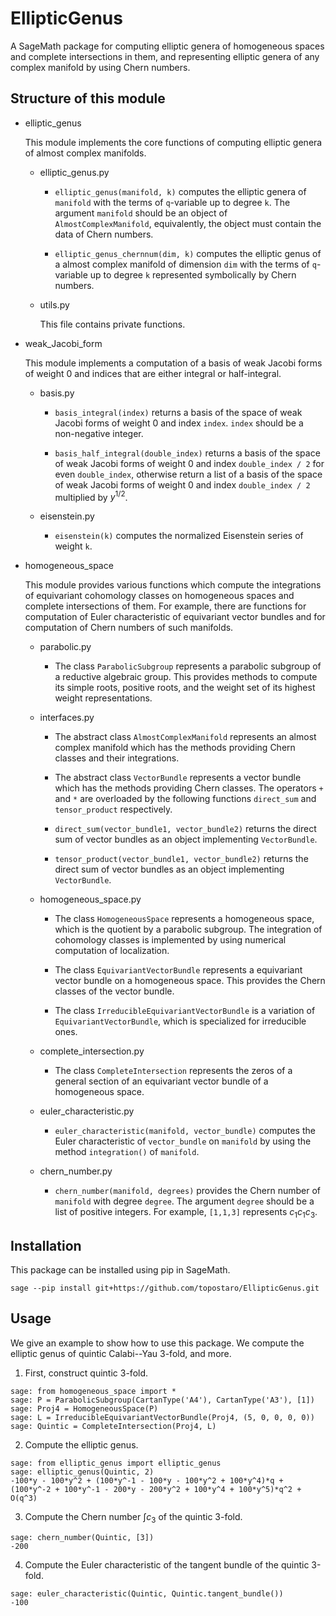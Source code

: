 # EllipticGenus

A SageMath package for computing elliptic genera of homogeneous spaces and complete intersections in them, and representing elliptic genera of any complex manifold by using Chern numbers.

##  Structure of this module

- elliptic_genus

    This module implements the core functions of computing elliptic genera of almost complex manifolds.

    - elliptic_genus.py

        - `elliptic_genus(manifold, k)` computes the elliptic genera of `manifold` with the terms of `q`-variable up to degree `k`. The argument `manifold` should be an object of `AlmostComplexManifold`, equivalently, the object must contain the data of Chern numbers.

        - `elliptic_genus_chernnum(dim, k)` computes the elliptic genus of a almost complex manifold of dimension `dim` with the terms of `q`-variable up to degree `k` represented symbolically by Chern numbers.

    - utils.py

        This file contains private functions.

- weak_Jacobi_form

    This module implements a computation of a basis of weak Jacobi forms of weight 0 and indices that are either integral or half-integral. 

    - basis.py

        - `basis_integral(index)` returns a basis of the space of weak Jacobi forms of weight 0 and index `index`. `index` should be a non-negative integer.

        - `basis_half_integral(double_index)` returns a basis of the space of weak Jacobi forms of weight 0 and index `double_index / 2` for even `double_index`, otherwise return a list of a basis of the space of weak Jacobi forms of weight 0 and index `double_index / 2` multiplied by $y^{1/2}$.

    - eisenstein.py

        - `eisenstein(k)` computes the normalized Eisenstein series of weight `k`.

- homogeneous_space

    This module provides various functions which compute the integrations of equivariant cohomology classes on homogeneous spaces and complete intersections of them. For example, there are functions for computation of Euler characteristic of equivariant vector bundles and for computation of Chern numbers of such manifolds.

    - parabolic.py

        - The class `ParabolicSubgroup` represents a parabolic subgroup of a reductive algebraic group. This provides methods to compute its simple roots, positive roots, and the weight set of its highest weight representations.

    - interfaces.py

        - The abstract class `AlmostComplexManifold` represents an almost complex manifold which has the methods providing Chern classes and their integrations.

        - The abstract class `VectorBundle` represents a vector bundle which has the methods providing Chern classes. The operators `+` and `*` are overloaded by the following functions `direct_sum` and `tensor_product` respectively.

        - `direct_sum(vector_bundle1, vector_bundle2)` returns the direct sum of vector bundles as an object implementing `VectorBundle`.

        - `tensor_product(vector_bundle1, vector_bundle2)` returns the direct sum of vector bundles as an object implementing `VectorBundle`.

    - homogeneous_space.py

        - The class `HomogeneousSpace` represents a homogeneous space, which is the quotient by a parabolic subgroup. The integration of cohomology classes is implemented by using numerical computation of localization.

        - The class `EquivariantVectorBundle` represents a equivariant vector bundle on a homogeneous space. This provides the Chern classes of the vector bundle.

        - The class `IrreducibleEquivariantVectorBundle` is a variation of `EquivariantVectorBundle`, which is specialized for irreducible ones.

    -  complete_intersection.py

        - The class `CompleteIntersection` represents the zeros of a general section of an equivariant vector bundle of a homogeneous space.

    - euler_characteristic.py

        - `euler_characteristic(manifold, vector_bundle)` computes the Euler characteristic of `vector_bundle` on `manifold` by using the method `integration()` of `manifold`.

    - chern_number.py

        - `chern_number(manifold, degrees)` provides the Chern number of `manifold` with degree `degree`. The argument `degree` should be a list of positive integers. For example, `[1,1,3]` represents $c_1 c_1 c_3$.

## Installation

This package can be installed using pip in SageMath.

```
sage --pip install git+https://github.com/topostaro/EllipticGenus.git
```

## Usage

We give an example to show how to use this package. We compute the elliptic genus of quintic Calabi--Yau 3-fold, and more.

1. First, construct quintic 3-fold.

```
sage: from homogeneous_space import *
sage: P = ParabolicSubgroup(CartanType('A4'), CartanType('A3'), [1])
sage: Proj4 = HomogeneousSpace(P)
sage: L = IrreducibleEquivariantVectorBundle(Proj4, (5, 0, 0, 0, 0))
sage: Quintic = CompleteIntersection(Proj4, L)
```
2. Compute the elliptic genus.

```
sage: from elliptic_genus import elliptic_genus
sage: elliptic_genus(Quintic, 2)
-100*y - 100*y^2 + (100*y^-1 - 100*y - 100*y^2 + 100*y^4)*q + (100*y^-2 + 100*y^-1 - 200*y - 200*y^2 + 100*y^4 + 100*y^5)*q^2 + O(q^3)
```

3. Compute the Chern number $\int c_3$ of the quintic 3-fold.

```
sage: chern_number(Quintic, [3])
-200
```
4. Compute the Euler characteristic of the tangent bundle of the quintic 3-fold.

```
sage: euler_characteristic(Quintic, Quintic.tangent_bundle())
-100
```